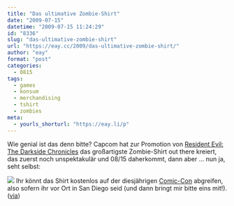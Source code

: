 ```yaml
---
title: "Das ultimative Zombie-Shirt"
date: "2009-07-15"
datetime: "2009-07-15 11:24:29"
id: "8336"
slug: "das-ultimative-zombie-shirt"
url: "https://eay.cc/2009/das-ultimative-zombie-shirt/"
author: "eay"
format: "post"
categories:
  - 0815
tags:
  - games
  - konsum
  - merchandising
  - tshirt
  - zombies
meta:
  - yourls_shorturl: "https://eay.li/p"
---
```


Wie genial ist das denn bitte? Capcom hat zur Promotion von [Resident Evil: The Darkside Chronicles](http://www.amazon.de/exec/obidos/ASIN/B002CKJ1I8/eayznet-21) das großartigste Zombie-Shirt out there kreiert, das zuerst noch unspektakulär und 08/15 daherkommt, dann aber ... nun ja, seht selbst:

![](https://eay.cc/uploads/2009/rezombieshirt.jpg) Ihr könnt das Shirt kostenlos auf der diesjährigen [Comic-Con](http://www.comic-con.org/) abgreifen, also sofern ihr vor Ort in San Diego seid (und dann bringt mir bitte eins mit!). ([via](http://www.wonderlandblog.com/wonderland/2009/07/capcom-zombie-tee.html))
